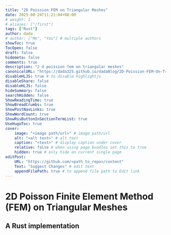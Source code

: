 ```yaml
---
title: "2D Poission FEM on Triangular Meshes"
date: 2025-08-24T11:21:04+08:00
# weight: 1
# aliases: ["/first"]
tags: ["Rust"]
author: dada
# author: ["Me", "You"] # multiple authors
showToc: true
TocOpen: false
draft: false
hidemeta: false
comments: true
description: "2 d poission fem on triangular meshes"
canonicalURL: "https://dada325.github.io/dadaBlog/2D-Poission-FEM-On-Triangular-Meshes"
disableHLJS: true # to disable highlightjs
disableShare: false
disableHLJS: false
hideSummary: false
searchHidden: false
ShowReadingTime: true
ShowBreadCrumbs: true
ShowPostNavLinks: true
ShowWordCount: true
ShowRssButtonInSectionTermList: true
UseHugoToc: true
cover:
    image: "<image path/url>" # image path/url
    alt: "<alt text>" # alt text
    caption: "<text>" # display caption under cover
    relative: false # when using page bundles set this to true
    hidden: true # only hide on current single page
editPost:
    URL: "https://github.com/<path_to_repo>/content"
    Text: "Suggest Changes" # edit text
    appendFilePath: true # to append file path to Edit link
---
```


# 2D Poisson Finite Element Method (FEM) on Triangular Meshes

## A Rust implementation
